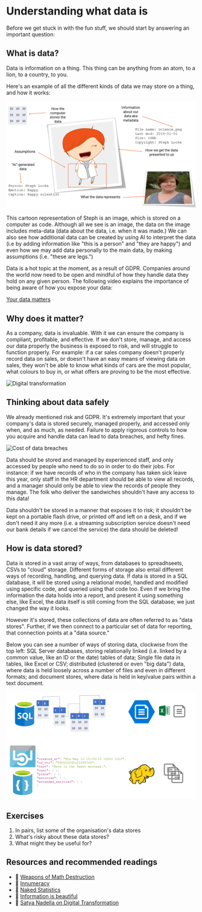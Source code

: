 # Understanding what data is
Before we get stuck in with the fun stuff, we should start by answering an important question:

## What is data?
Data is information on a thing. This thing can be anything from an atom, to a lion, to a country, to you.

Here's an example of all the different kinds of data we may store on a thing, and how it works:

![What is data?](img/whatisdata.png)

This cartoon representation of Steph is an image, which is stored on a computer as code. Although all we see is an image, the data on the image includes meta-data (data about the data, i.e. when it was made.) We can also see how additional data can be created by using AI to interpret the data (i.e by adding information like "this is a person" and "they are happy") and even how we may add data personally to the main data, by making assumptions (i.e. "these are legs.")

Data is a hot topic at the moment, as a result of GDPR. Companies around the world now need to be open and mindful of how they handle data they hold on any given person. The following video explains the importance of being aware of how you expose your data:

[Your data matters](https://youtu.be/_RVPj-GSOdY)

## Why does it matter?
As a company, data is invaluable. With it we can ensure the company is compliant, profitable, and effective. If we don't store, manage, and access our data properly the business is exposed to risk, and will struggle to function properly. For example: if a car sales company doesn't properly record data on sales, or doesn't have an easy means of viewing data on sales, they won't be able to know what kinds of cars are the most popular, what colours to buy in, or what offers are proving to be the most effective.

![Digital transformation](https://news.microsoft.com/uploads/prod/2017/09/Slide9.jpg)

## Thinking about data safely
We already mentioned risk and GDPR. It's extremely important that your company's data is stored securely, managed properly, and accessed only when, and as much, as needed. Failure to apply rigorous controls to how you acquire and handle data can 
lead to data breaches, and hefty fines.

![Cost of data breaches](https://infographic.statista.com/normal/chartoftheday_9918_the_price_tag_attached_to_data_breaches_n.jpg)

Data should be stored and managed by experienced staff, and only accessed by people who need to do so in order to do their jobs. For instance: if we have records of who in the company has taken sick leave this year, only staff in the HR department should be able to view all records, and a manager should only be able to view the records of people they manage. The folk who deliver the sandwiches shouldn't have any access to this data!

Data shouldn't be stored in a manner that exposes it to risk; it shouldn't be kept on a portable flash drive, or printed off and left on a desk, and if we don't need it any more (i.e. a streaming subscription service doesn't need our bank details if we cancel the service) the data should be deleted!

## How is data stored?
Data is stored in a vast array of ways, from databases to spreadhseets, CSVs to "cloud" storage. Different forms of storage also entail different ways of recording, handling, and querying data. If data is stored in a SQL database, it will be stored using a relational model, handled and modified using specific code, and queried using that code too. Even if we bring the information the data holds into a report, and present it using something else, like Excel, the data itself is still coming from the SQL database; we just changed the way it looks.

However it's stored, these collections of data are often referred to as "data stores". Further, if we then connect to a particular set of data for reporting, that connection points at a "data source."

Below you can see a number of ways of storing data, clockwise from the top left: SQL Server databases, storing relationally linked (i.e. linked by a common value, like an ID or the date) tables of data; Single file data in tables, like Excel or CSV; distributed (clustered or even "big data") data, where data is held loosely across a number of files and even in different formats; and document stores, where data is held in key/value pairs within a text document.

![how is data stored?](img/datastores.png)

## Exercises
1. In pairs, list some of the organisation's data stores
2. What's risky about these data stores?
3. What might they be useful for?

## Resources and recommended readings
- :book: [Weapons of Math Destruction](http://geni.us/mathdestruction)
- :book: [Innumeracy](http://geni.us/innumeracy)
- :book: [Naked Statistics](http://geni.us/nakedstatistics)
- :book: [Information is beautiful](http://geni.us/infoisbeautiful)
- :page_facing_up: [Satya Nadella on Digital Transformation](https://blogs.msdn.microsoft.com/jmeier/2017/10/30/satya-nadella-on-digital-transformation-2018/)
